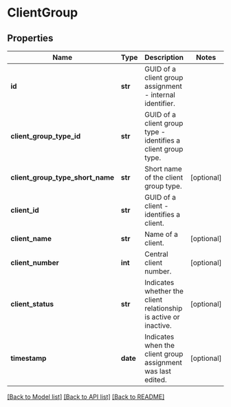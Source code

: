 # ClientGroup

## Properties
Name | Type | Description | Notes
------------ | ------------- | ------------- | -------------
**id** | **str** | GUID of a client group assignment - internal identifier. | 
**client_group_type_id** | **str** | GUID of a client group type - identifies a client group type. | 
**client_group_type_short_name** | **str** | Short name of the client group type. | [optional] 
**client_id** | **str** | GUID of a client - identifies a client.  | 
**client_name** | **str** | Name of a client. | [optional] 
**client_number** | **int** | Central client number.  | [optional] 
**client_status** | **str** | Indicates whether the client relationship is active or inactive. | [optional] 
**timestamp** | **date** | Indicates when the client group assignment was last edited. | [optional] 

[[Back to Model list]](../README.md#documentation-for-models) [[Back to API list]](../README.md#documentation-for-api-endpoints) [[Back to README]](../README.md)


